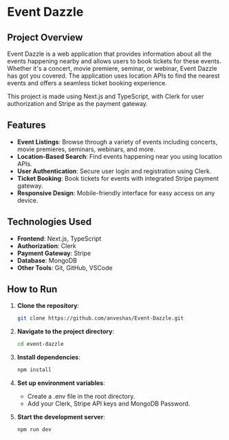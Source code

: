 <!--This is a [Next.js](https://nextjs.org/) project bootstrapped with [`create-next-app`](https://github.com/vercel/next.js/tree/canary/packages/create-next-app).

## Getting Started

First, run the development server:

```bash
npm run dev
# or
yarn dev
# or
pnpm dev
# or
bun dev
```


Check out our [Next.js deployment documentation](https://nextjs.org/docs/deployment) for more details.

Open [http://localhost:3000](http://localhost:3000) with your browser to see the result.

You can start editing the page by modifying `app/page.tsx`. The page auto-updates as you edit the file.

This project uses [`next/font`](https://nextjs.org/docs/basic-features/font-optimization) to automatically optimize and load Inter, a custom Google Font.

## Learn More

To learn more about Next.js, take a look at the following resources:

- [Next.js Documentation](https://nextjs.org/docs) - learn about Next.js features and API.
- [Learn Next.js](https://nextjs.org/learn) - an interactive Next.js tutorial.

You can check out [the Next.js GitHub repository](https://github.com/vercel/next.js/) - your feedback and contributions are welcome! 

## Deploy on Vercel-->

# Event Dazzle

## Project Overview
Event Dazzle is a web application that provides information about all the events happening nearby and allows users to book tickets for these events. Whether it's a concert, movie premiere, seminar, or webinar, Event Dazzle has got you covered. The application uses location APIs to find the nearest events and offers a seamless ticket booking experience.

This project is made using Next.js and TypeScript, with Clerk for user authorization and Stripe as the payment gateway.

## Features
- **Event Listings**: Browse through a variety of events including concerts, movie premieres, seminars, webinars, and more.
- **Location-Based Search**: Find events happening near you using location APIs.
- **User Authentication**: Secure user login and registration using Clerk.
- **Ticket Booking**: Book tickets for events with integrated Stripe payment gateway.
- **Responsive Design**: Mobile-friendly interface for easy access on any device.

## Technologies Used
- **Frontend**: Next.js, TypeScript
- **Authorization**: Clerk
- **Payment Gateway**: Stripe
- **Database**: MongoDB
- **Other Tools**: Git, GitHub, VSCode

## How to Run
1. **Clone the repository**:
   ```sh
   git clone https://github.com/anveshas/Event-Dazzle.git
2. **Navigate to the project directory**:
   ```sh
   cd event-dazzle

3. **Install dependencies**:
   ```sh
   npm install

4. **Set up environment variables**:
   - Create a .env file in the root directory.
   - Add your Clerk, Stripe API keys and MongoDB Password.
    
5. **Start the development server**:
   ```sh
   npm run dev
